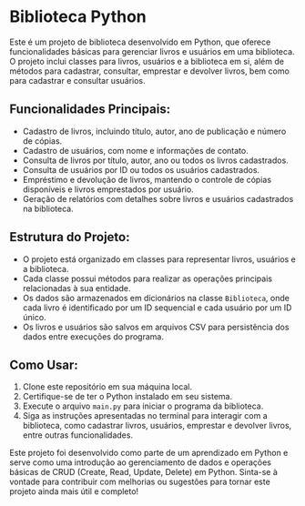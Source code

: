 # Biblioteca Python

Este é um projeto de biblioteca desenvolvido em Python, que oferece funcionalidades básicas para gerenciar livros e usuários em uma biblioteca. O projeto inclui classes para livros, usuários e a biblioteca em si, além de métodos para cadastrar, consultar, emprestar e devolver livros, bem como para cadastrar e consultar usuários.

## Funcionalidades Principais:
- Cadastro de livros, incluindo título, autor, ano de publicação e número de cópias.
- Cadastro de usuários, com nome e informações de contato.
- Consulta de livros por título, autor, ano ou todos os livros cadastrados.
- Consulta de usuários por ID ou todos os usuários cadastrados.
- Empréstimo e devolução de livros, mantendo o controle de cópias disponíveis e livros emprestados por usuário.
- Geração de relatórios com detalhes sobre livros e usuários cadastrados na biblioteca.

## Estrutura do Projeto:
- O projeto está organizado em classes para representar livros, usuários e a biblioteca.
- Cada classe possui métodos para realizar as operações principais relacionadas à sua entidade.
- Os dados são armazenados em dicionários na classe `Biblioteca`, onde cada livro é identificado por um ID sequencial e cada usuário por um ID único.
- Os livros e usuários são salvos em arquivos CSV para persistência dos dados entre execuções do programa.

## Como Usar:
1. Clone este repositório em sua máquina local.
2. Certifique-se de ter o Python instalado em seu sistema.
3. Execute o arquivo `main.py` para iniciar o programa da biblioteca.
4. Siga as instruções apresentadas no terminal para interagir com a biblioteca, como cadastrar livros, usuários, emprestar e devolver livros, entre outras funcionalidades.

Este projeto foi desenvolvido como parte de um aprendizado em Python e serve como uma introdução ao gerenciamento de dados e operações básicas de CRUD (Create, Read, Update, Delete) em Python. Sinta-se à vontade para contribuir com melhorias ou sugestões para tornar este projeto ainda mais útil e completo!
